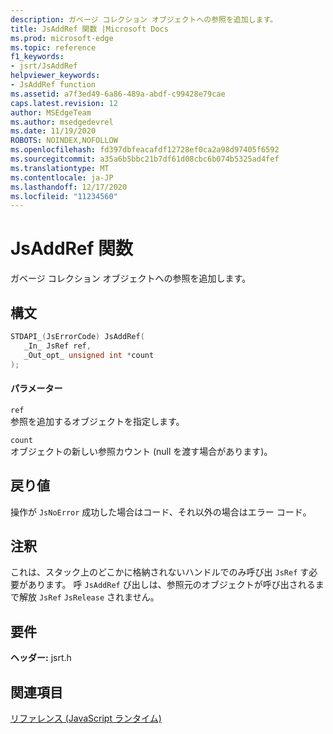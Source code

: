 ```yaml
---
description: ガベージ コレクション オブジェクトへの参照を追加します。
title: JsAddRef 関数 |Microsoft Docs
ms.prod: microsoft-edge
ms.topic: reference
f1_keywords:
- jsrt/JsAddRef
helpviewer_keywords:
- JsAddRef function
ms.assetid: a7f3ed49-6a86-489a-abdf-c99428e79cae
caps.latest.revision: 12
author: MSEdgeTeam
ms.author: msedgedevrel
ms.date: 11/19/2020
ROBOTS: NOINDEX,NOFOLLOW
ms.openlocfilehash: fd397dbfeacafdf12728ef0ca2a98d97405f6592
ms.sourcegitcommit: a35a6b5bbc21b7df61d08cbc6b074b5325ad4fef
ms.translationtype: MT
ms.contentlocale: ja-JP
ms.lasthandoff: 12/17/2020
ms.locfileid: "11234560"
---
```

# JsAddRef 関数

ガベージ コレクション オブジェクトへの参照を追加します。  
  
## 構文  
  
```cpp  
STDAPI_(JsErrorCode) JsAddRef(  
   _In_ JsRef ref,  
   _Out_opt_ unsigned int *count  
);  
```  
  
#### パラメーター  
 `ref`  
 参照を追加するオブジェクトを指定します。  
  
 `count`  
 オブジェクトの新しい参照カウント (null を渡す場合があります)。  
  
## 戻り値  
 操作が `JsNoError` 成功した場合はコード、それ以外の場合はエラー コード。  
  
## 注釈  
 これは、スタック上のどこかに格納されないハンドルでのみ呼び出 `JsRef` す必要があります。 呼 `JsAddRef` び出しは、参照元のオブジェクトが呼び出されるまで解放 `JsRef` `JsRelease` されません。  
  
## 要件  
 **ヘッダー:** jsrt.h  
  
## 関連項目  
 [リファレンス (JavaScript ランタイム)](../chakra-hosting/reference-javascript-runtime.md)
